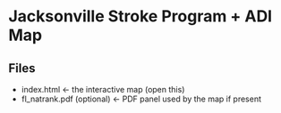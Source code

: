 Jacksonville Stroke Program + ADI Map 
========================================================

Files
-----
- index.html  ← the interactive map (open this)
- fl_natrank.pdf (optional) ← PDF panel used by the map if present

